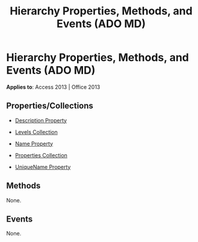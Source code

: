﻿---
title: Hierarchy Properties, Methods, and Events (ADO MD)
TOCTitle: Properties, Methods, and Events
ms:assetid: 4661738f-86c5-a944-2884-baed66c1a9d9
ms:mtpsurl: https://msdn.microsoft.com/library/JJ249217(v=office.15)
ms:contentKeyID: 48544571
ms.date: 09/18/2015
mtps_version: v=office.15
---

# Hierarchy Properties, Methods, and Events (ADO MD)


**Applies to**: Access 2013 | Office 2013


## Properties/Collections

- [Description Property](description-property-ado-md.md)

- [Levels Collection](levels-collection-ado-md.md)

- [Name Property](name-property-ado-md.md)

- [Properties Collection](properties-collection-ado.md)

- [UniqueName Property](uniquename-property-ado-md.md)

## Methods

None.

## Events

None.

